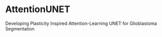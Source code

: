 # AttentionUNET
Developing Plasticity Inspired Attention-Learning UNET for Glioblastoma Segmentation
